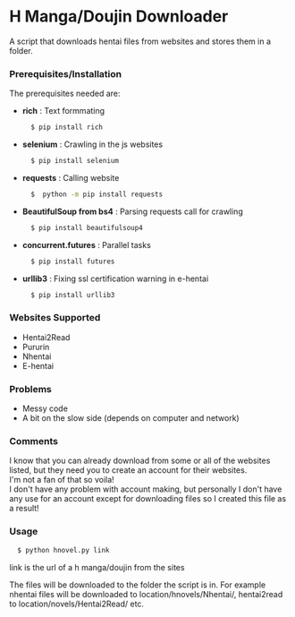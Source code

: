 # H Manga/Doujin Downloader


A script that downloads hentai files from websites and stores them in a folder. <br>

### Prerequisites/Installation

The prerequisites needed are:
  
  - **rich** : Text formmating 
    ```bash
      $ pip install rich 
    ```
  - **selenium** : Crawling in the js websites 
    ```bash
      $ pip install selenium
    ```
  - **requests** : Calling website
    ```bash
      $  python -m pip install requests
    ```
  - **BeautifulSoup from bs4** : Parsing requests call for crawling
    ```bash
      $ pip install beautifulsoup4
    ```
  - **concurrent.futures** : Parallel tasks
    ```bash
      $ pip install futures
    ```
  - **urllib3** : Fixing ssl certification warning in e-hentai
    ```bash
      $ pip install urllib3
    ```

### Websites Supported

 - Hentai2Read
 - Pururin
 - Nhentai
 - E-hentai

### Problems
 - Messy code
 - A bit on the slow side (depends on computer and network)

### Comments

  I know that you can already download from some or all of the websites listed, but they need you to create an account for their websites. <br>
  I'm not a fan of that so voila! <br>
  I don't have any problem with account making, but personally I don't have any use for an account except for downloading files so I created this file as a result!

### Usage 
  ```bash
    $ python hnovel.py link 
  ```
  link is the url of a h manga/doujin from the sites <br>
  
  The files will be downloaded to the folder the script is in. For example nhentai files will be downloaded to location/hnovels/Nhentai/, hentai2read to location/novels/Hentai2Read/ etc.
